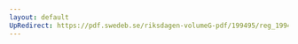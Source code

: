 ```yaml
---
layout: default
UpRedirect: https://pdf.swedeb.se/riksdagen-volumeG-pdf/199495/reg_199495/reg_199495_0329.pdf
---
```

